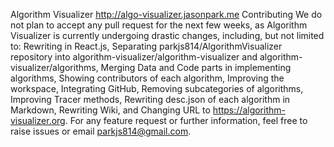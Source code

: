 Algorithm Visualizer http://algo-visualizer.jasonpark.me Contributing We do not plan to accept any pull request for the next few weeks, as Algorithm Visualizer is currently undergoing drastic changes, including, but not limited to: Rewriting in React.js, Separating parkjs814/AlgorithmVisualizer repository into algorithm-visualizer/algorithm-visualizer and algorithm-visualizer/algorithms, Merging Data and Code parts in implementing algorithms, Showing contributors of each algorithm, Improving the workspace, Integrating GitHub, Removing subcategories of algorithms, Improving Tracer methods, Rewriting desc.json of each algorithm in Markdown, Rewriting Wiki, and Changing URL to https://algorithm-visualizer.org. For any feature request or further information, feel free to raise issues or email parkjs814@gmail.com.
